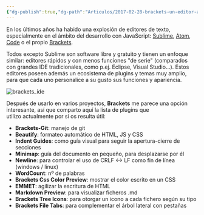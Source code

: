 ```yaml
---
{"dg-publish":true,"dg-path":"Articulos/2017-02-28-brackets-un-editor-agil-para-desarrollo-web/Brackets un editor ágil para desarrollo web.md","permalink":"/articulos/2017-02-28-brackets-un-editor-agil-para-desarrollo-web/brackets-un-editor-agil-para-desarrollo-web/","title":"Brackets: un editor ágil para desarrollo web"}
---
```



En los últimos años ha habido una explosión de editores de texto, especialmente en el ámbito del desarrollo con JavaScript: [Sublime](https://www.sublimetext.com/), [Atom](https://atom.io/), [Code](https://code.visualstudio.com/) o el propio [Brackets](http://brackets.io/).

Todos excepto Sublime son software libre y gratuito y tienen un enfoque similar: editores rápidos y con menos funciones "de serie" (comparados con grandes IDE tradicionales, como p.ej. Eclipse, Visual Studio...). Estos editores poseen además un ecosistema de plugins y temas muy amplio, para que cada uno personalice a su gusto sus funciones y apariencia.

![brackets_ide](/img/user/Me/Articulos/2017-02-28-brackets-un-editor-agil-para-desarrollo-web/media/brackets_ide.jpg)

Después de usarlo en varios proyectos, **Brackets** me parece una opción interesante, así que comparto aquí la lista de plugins que utilizo actualmente por si os resulta útil:

- **Brackets-Git**: manejo de git
- **Beautify**: formateo automático de HTML, JS y CSS
- **Indent Guides**: como guía visual para seguir la apertura-cierre de secciones
- **Minimap**: guía del documento en pequeño, para desplazarse por él
- **Newline**: para controlar el uso de CRLF <-> LF como fin de línea (windows / linux)
- **WordCount**: nº de palabras
- **Brackets Css Color Preview**: mostrar el color escrito en un CSS
- **EMMET**: agilizar la escritura de HTML
- **Markdown Preview**: para visualizar ficheros .md
- **Brackets Tree Icons**: para otorgar un icono a cada fichero según su tipo
- **Brackets File Tabs**: para complementar el árbol lateral con pestañas
